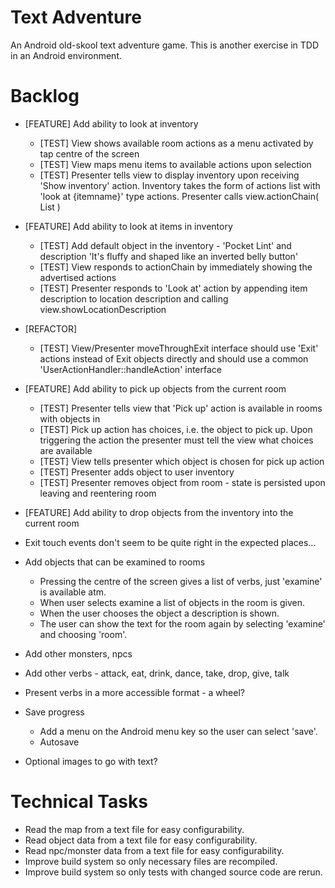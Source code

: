 Text Adventure
==============

An Android old-skool text adventure game. This is another exercise in TDD in an Android environment.

Backlog
=======

- [FEATURE] Add ability to look at inventory
  - [TEST] View shows available room actions as a menu activated by tap centre of the screen
  - [TEST] View maps menu items to available actions upon selection
  - [TEST] Presenter tells view to display inventory upon receiving 'Show inventory' action. Inventory takes the form of actions list with 'look at {itemname}' type actions. Presenter calls view.actionChain( List<Action> )
- [FEATURE] Add ability to look at items in inventory
  - [TEST] Add default object in the inventory - 'Pocket Lint' and description 'It's fluffy and shaped like an inverted belly button'
  - [TEST] View responds to actionChain by immediately showing the advertised actions
  - [TEST] Presenter responds to 'Look at' action by appending item description to location description and calling view.showLocationDescription
- [REFACTOR]
  - [TEST] View/Presenter moveThroughExit interface should use 'Exit' actions instead of Exit objects directly and should use a common 'UserActionHandler::handleAction' interface
- [FEATURE] Add ability to pick up objects from the current room
  - [TEST] Presenter tells view that 'Pick up' action is available in rooms with objects in
  - [TEST] Pick up action has choices, i.e. the object to pick up. Upon triggering the action the presenter must tell the view what choices are available
  - [TEST] View tells presenter which object is chosen for pick up action
  - [TEST] Presenter adds object to user inventory
  - [TEST] Presenter removes object from room - state is persisted upon leaving and reentering room
- [FEATURE] Add ability to drop objects from the inventory into the current room

- Exit touch events don't seem to be quite right in the expected places...

- Add objects that can be examined to rooms
  - Pressing the centre of the screen gives a list of verbs, just 'examine' is available atm.
  - When user selects examine a list of objects in the room is given.
  - When the user chooses the object a description is shown.
  - The user can show the text for the room again by selecting 'examine' and choosing 'room'.

- Add other monsters, npcs

- Add other verbs - attack, eat, drink, dance, take, drop, give, talk

- Present verbs in a more accessible format - a wheel?

- Save progress
  - Add a menu on the Android menu key so the user can select 'save'.
  - Autosave

- Optional images to go with text?

Technical Tasks
===============

- Read the map from a text file for easy configurability.
- Read object data from a text file for easy configurability.
- Read npc/monster data from a text file for easy configurability.
- Improve build system so only necessary files are recompiled.
- Improve build system so only tests with changed source code are rerun.


